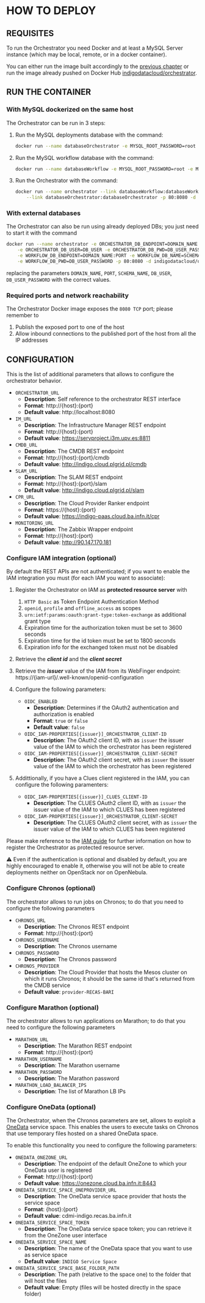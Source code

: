 # HOW TO DEPLOY

## REQUISITES

To run the Orchestrator you need Docker and at least a MySQL Server instance (which may be local, remote, or in a docker container). 

You can either run the image built accordingly to the [previous chapter](how_to_build.md) or run the image already pushed on Docker Hub [indigodatacloud/orchestrator](https://hub.docker.com/r/indigodatacloud/orchestrator/).

## RUN THE CONTAINER

### With MySQL dockerized on the same host
The Orchestrator can be run in 3 steps:

1. Run the MySQL deployments database with the command:

    ```bash
    docker run --name databaseOrchestrator -e MYSQL_ROOT_PASSWORD=root -e MYSQL_DATABASE=orchestrator -d mysql:5.7
    ```

2. Run the MySQL workflow database with the command:

    ```bash
    docker run --name databaseWorkflow -e MYSQL_ROOT_PASSWORD=root -e MYSQL_DATABASE=workflow -d mysql:5.7
    ```

3. Run the Orchestrator with the command:

    ```bash
    docker run --name orchestrator --link databaseWorkflow:databaseWorkflow \
    	--link databaseOrchestrator:databaseOrchestrator -p 80:8080 -d indigodatacloud/orchestrator
    ```

### With external databases

The Orchestrator can also be run using already deployed DBs; you just need to start it with the command

```bash
docker run --name orchestrator -e ORCHESTRATOR_DB_ENDPOINT=DOMAIN_NAME:PORT -e ORCHESTRATOR_DB_NAME=SCHEMA_NAME \
	-e ORCHESTRATOR_DB_USER=DB_USER -e ORCHESTRATOR_DB_PWD=DB_USER_PASSWORD  \
	-e WORKFLOW_DB_ENDPOINT=DOMAIN_NAME:PORT -e WORKFLOW_DB_NAME=SCHEMA_NAME -e WORKFLOW_DB_USER=DB_USER \
	-e WORKFLOW_DB_PWD=DB_USER_PASSWORD -p 80:8080 -d indigodatacloud/orchestrator
```

replacing the parameters `DOMAIN_NAME`, `PORT`, `SCHEMA_NAME`, `DB_USER`, `DB_USER_PASSWORD` with the correct values.

### Required ports and network reachability

The Orchestrator Docker image exposes the `8080 TCP` port; please remember to
 1. Publish the exposed port to one of the host
 2. Allow inbound connections to the published port of the host from all the IP addresses

## CONFIGURATION

This is the list of additional parameters that allows to configure the orchestrator behavior.

 * `ORCHESTRATOR_URL`
    * **Description**: Self reference to the orchestrator REST interface
    * **Format**: http://{host}:{port}
    * **Default value**: http://localhost:8080
 * `IM_URL`
    * **Description**: The Infrastructure Manager REST endpoint
    * **Format**: http://{host}:{port}
    * **Default value**: https://servproject.i3m.upv.es:8811
 * `CMDB_URL`
    * **Description**: The CMDB REST endpoint
    * **Format**: http://{host}:{port}/cmdb
    * **Default value**: http://indigo.cloud.plgrid.pl/cmdb
 * `SLAM_URL`
    * **Description**: The SLAM REST endpoint
    * **Format**: http://{host}:{port}/slam
    * **Default value**: http://indigo.cloud.plgrid.pl/slam
 * `CPR_URL`
    * **Description**: The Cloud Provider Ranker endpoint
    * **Format**: https://{host}:{port}
    * **Default value**: https://indigo-paas.cloud.ba.infn.it/cpr
 * `MONITORING_URL`
    * **Description**: The Zabbix Wrapper endpoint
    * **Format**: http://{host}:{port}
    * **Default value**: http://90.147.170.181

### Configure IAM integration (optional)
By default the REST APIs are not authenticated; if you want to enable the IAM integration you must (for each IAM you want to associate):

 1. Register the Orchestrator on IAM as **protected resource server** with
     1. `HTTP Basic` as Token Endpoint Authentication Method
     2. `openid`, `profile` and `offline_access` as scopes
     3. `urn:ietf:params:oauth:grant-type:token-exchange` as additional grant type
     4. Expiration time for the authorization token must be set to 3600 seconds
     5. Expiration time for the id token must be set to 1800 seconds 
     6. Expiration info for the exchanged token must not be disabled
 2. Retrieve the _**client id**_ and the _**client secret**_
 3. Retrieve the _**issuer**_ value of the IAM from its WebFinger endpoint: 
 https://{iam-url}/.well-known/openid-configuration
 4. Configure the following parameters:

    * `OIDC_ENABLED`
       * **Description**: Determines if the OAuth2 authentication and authorization is enabled
       * **Format**: `true` or `false`
       * **Default value**: `false`
    * `OIDC_IAM-PROPERTIES[{issuer}]_ORCHESTRATOR_CLIENT-ID`
       * **Description**: The OAuth2 client ID, with as `issuer` the issuer value of the IAM to which the orchestrator has been registered
    * `OIDC_IAM-PROPERTIES[{issuer}]_ORCHESTRATOR_CLIENT-SECRET`
       * **Description**: The OAuth2 client secret, with as `issuer` the issuer value of the IAM to which the orchestrator has been registered
      
 5. Addittionally, if you have a Clues client registered in the IAM, you can configure the following paramenters:
    * `OIDC_IAM-PROPERTIES[{issuer}]_CLUES_CLIENT-ID`
       * **Description**: The CLUES OAuth2 client ID, with as `issuer` the issuer value of the IAM to which CLUES has been registered
    * ``OIDC_IAM-PROPERTIES[{issuer}]_ORCHESTRATOR_CLIENT-SECRET``
       * **Description**: The CLUES OAuth2 client secret, with as `issuer` the issuer value of the IAM to which CLUES has been registered

Please make reference to the [IAM guide](https://indigo-dc.gitbooks.io/iam/content) for further information on how to register the Orchestrator as protected resource server.

:warning: Even if the authentication is optional and disabled by default, you are highly encouraged to enable it, otherwise you will not be able to create deployments neither on OpenStack nor on OpenNebula.
 
### Configure Chronos (optional)
The orchestrator allows to run jobs on Chronos; to do that you need to configure the following parameters 

 * `CHRONOS_URL`
    * **Description**: The Chronos REST endpoint
    * **Format**: http://{host}:{port}
 * `CHRONOS_USERNAME`
    * **Description**: The Chronos username
 * `CHRONOS_PASSWORD`
    * **Description**: The Chronos password
 * `CHRONOS_PROVIDER`
    * **Description**: The Cloud Provider that hosts the Mesos cluster on which it runs Chronos; it should be the same id that's returned from the CMDB service
    * **Default value**: `provider-RECAS-BARI`

### Configure Marathon (optional)
The orchestrator allows to run applications on Marathon; to do that you need to configure the following parameters 

 * `MARATHON_URL`
    * **Description**: The Marathon REST endpoint
    * **Format**: http://{host}:{port}
 * `MARATHON_USERNAME`
    * **Description**: The Marathon username
 * `MARATHON_PASSWORD`
    * **Description**: The Marathon password
 * `MARATHON_LOAD_BALANCER_IPS`
    * **Description**: The list of Marathon LB IPs
 
### Configure OneData (optional)
The Orchestrator, when the Chronos parameters are set, allows to exploit a [OneData](https://onedata.org/) service space. This enables the users to execute tasks on Chronos that use temporary files hosted on a shared OneData space.

To enable this functionality you need to configure the following parameters:

 * `ONEDATA_ONEZONE_URL`
    * **Description**: The endpoint of the default OneZone to which your OneData user is registered
    * **Format**: http://{host}:{port}
    * **Default value**: https://onezone.cloud.ba.infn.it:8443
 * `ONEDATA_SERVICE_SPACE_ONEPROVIDER_URL`
    * **Description**: The OneData service space provider that hosts the service space
    * **Format**: {host}:{port}
    * **Default value**: cdmi-indigo.recas.ba.infn.it
 * `ONEDATA_SERVICE_SPACE_TOKEN`
    * **Description**: The OneData service space token; you can retrieve it from the OneZone user interface
 * `ONEDATA_SERVICE_SPACE_NAME`
    * **Description**: The name of the OneData space that you want to use as service space
    * **Default value**: `INDIGO Service Space`
 * `ONEDATA_SERVICE_SPACE_BASE_FOLDER_PATH`
    * **Description**: The path (relative to the space one) to the folder that will host the files
    * **Default value**: Empty (files will be hosted directly in the space folder) 

